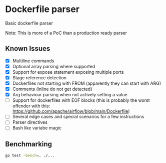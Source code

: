 # Dockerfile parser

Basic dockerfile parser

Note: This is more of a PoC than a production ready parser

## Known Issues

- [x] Multiline commands
- [x] Optional array parsing where supported
- [x] Support for expose statement exposing multiple ports
- [x] Stage reference detection
- [x] Dockerfiles not starting with FROM (apparently they can start with ARG)
- [x] Comments (inline do not get detected)
- [x] Arg behaviour parsing when not actively setting a value
- [ ] Support for dockerfiles with EOF blocks  (this is probably the worst offender with this: https://github.com/apache/airflow/blob/main/Dockerfile)
- [ ] Several edge cases and special scenarios for a few instructions
- [ ] Parser directives
- [ ] Bash like variabe magic

## Benchmarking

```sh
go test -bench=. ./...
```
